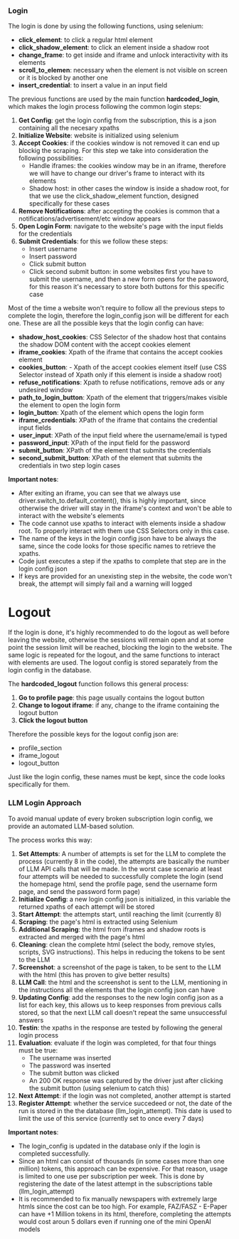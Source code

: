 ### Login

The login is done by using the following functions, using selenium:
* **click_element**: to click a regular html element
* **click_shadow_element**: to click an element inside a shadow root
* **change_frame**: to get inside and iframe and unlock interactivity with its elements
* **scroll_to_elemen**: necessary when the element is not visible on screen or it is blocked by another one
* **insert_credential**: to insert a value in an input field

The previous functions are used by the main function **hardcoded_login**, which makes the login process following the common login steps:
1. **Get Config**: get the login config from the subscription, this is a json containing all the necesary xpaths
2. **Initialize Website**: website is initialized using selenium
3. **Accept Cookies**: if the cookies window is not removed it can end up blockig the scraping. For this step we take into consideration the following possibilities:
    - Handle iframes: the cookies window may be in an iframe, therefore we will have to change our driver's frame to interact with its elements
    - Shadow host: in other cases the window is inside a shadow root, for that we use the click_shadow_element function, designed specifically for these cases
4. **Remove Notifications**: after accepting the cookies is common that a notifications/advertisement/etc window appears
5. **Open Login Form**: navigate to the website's page with the input fields for the credentials
6. **Submit Credentials**: for this we follow these steps:
    - Insert username
    - Insert password
    - Click submit button
    - Click second submit button: in some websites first you have to submit the username, and then a new form opens for the password, for this reason it's necessary to store both buttons for this specific case

Most of the time a website won't require to follow all the previous steps to complete the login, therefore the login_config json will be different for each one. These are all the possible keys that the login config can have:
* **shadow_host_cookies**: CSS Selector of the shadow host that contains the shadow DOM content with the accept cookies element
* **iframe_cookies**: Xpath of the iframe that contains the accept cookies element
* **cookies_button**: - Xpath of the accept cookies element itself (use CSS Selector instead of Xpath only if this element is inside a shadow root)
* **refuse_notifications**: Xpath to refuse notifications, remove ads or any undesired window
* **path_to_login_button**: Xpath of the element that triggers/makes visible the element to open the login form
* **login_button**: Xpath of the element which opens the login form
* **iframe_credentials**: XPath of the iframe that contains the credential input fields
* **user_input**: XPath of the input field where the username/email is typed
* **password_input**: XPath of the input field for the password
* **submit_button**: XPath of the element that submits the credentials
* **second_submit_button**: XPath of the element that submits the credentials in two step login cases

**Important notes**:
* After exiting an iframe, you can see that we always use driver.switch_to.default_content(), this is highly important, since otherwise the driver will stay in the iframe's context and won't be able to interact with the website's elements
* The code cannot use xpaths to interact with elements inside a shadow root. To properly interact with them use CSS Selectors only in this case.
* The name of the keys in the login config json have to be always the same, since the code looks for those specific names to retrieve the xpaths.
* Code just executes a step if the xpaths to complete that step are in the login config json
* If keys are provided for an unexisting step in the website, the code won't break, the attempt will simply fail and a warning will logged

# Logout

If the login is done, it's highly recommended to do the logout as well before leaving the website, otherwise the sessions will remain open and at some point the session limit will be reached, blocking the login to the website. The same logic is repeated for the logout, and the same functions to interact with elements are used. The logout config is stored separately from the login config in the database.

The **hardcoded_logout** function follows this general process:
1. **Go to profile page**: this page usually contains the logout button
2. **Change to logout iframe**: if any, change to the iframe containing the logout button
3. **Click the logout button**

Therefore the possible keys for the logout config json are:
* profile_section
* iframe_logout
* logout_button

Just like the login config, these names must be kept, since the code looks specifically for them.

### LLM Login Approach

To avoid manual update of every broken subscription login config, we provide an automated LLM-based solution.

The process works this way:
1. **Set Attempts**: A number of attempts is set for the LLM to complete the process (currently 8 in the code), the attempts are basically the number of LLM API calls that will be made. In the worst case scenario at least four attempts will be needed to successfully complete the login (send the homepage html, send the profile page, send the username form page, and send the password form page)
2. **Initialize Config**: a new login config json is initialized, in this variable the returned xpaths of each attempt will be stored
4. **Start Attempt**: the attempts start, until reaching the limit (currently 8)
5. **Scraping**: the page's html is extracted using Selenium
6. **Additional Scraping**: the html from iframes and shadow roots is extracted and merged with the page's html
7. **Cleaning**: clean the complete html (select the body, remove styles, scripts, SVG instructions). This helps in reducing the tokens to be sent to the LLM
8. **Screenshot**: a screenshot of the page is taken, to be sent to the LLM with the html (this has proven to give better results)
9. **LLM Call**: the html and the screenshot is sent to the LLM, mentioning in the instructions all the elements that the login config json can have
10. **Updating Config**: add the responses to the new login config json as a list for each key, this allows us to keep responses from previous calls stored, so that the next LLM call doesn't repeat the same unsuccessful answers
11. **Testin**: the xpaths in the response are tested by following the general login process
12. **Evaluation**: evaluate if the login was completed, for that four things must be true:
    * The username was inserted
    * The password was inserted
    * The submit button was clicked
    * An 200 OK response was captured by the driver just after clicking the submit button (using selenium to catch this)
13. **Next Attempt**: if the login was not completed, another attempt is started
14. **Register Attempt**: whether the service succedeed or not, the date of the run is stored in the the database (llm_login_attempt). This date is used to limit the use of this service (currently set to once every 7 days)

**Important notes**:
* The login_config is updated in the database only if the login is completed successfully.
* Since an html can consist of thousands (in some cases more than one million) tokens, this approach can be expensive. For that reason, usage is limited to one use per subscription per week. This is done by registering the date of the latest attempt in the subscriptions table (llm_login_attempt)
* It is recommended to fix manually newspapers with extremely large htmls since the cost can be too high. For example, FAZ/FASZ - E-Paper can have +1 Million tokens in its html, therefore, completing the attempts would cost aroun 5 dollars even if running one of the mini OpenAI models
